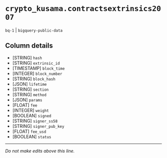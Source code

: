 # `crypto_kusama.contractsextrinsics2007`
`bq-1` | `bigquery-public-data`

## Column details
* [STRING]    `hash`
* [STRING]    `extrinsic_id`
* [TIMESTAMP] `block_time`
* [INTEGER]   `block_number`
* [STRING]    `block_hash`
* [JSON]      `lifetime`
* [STRING]    `section`
* [STRING]    `method`
* [JSON]      `params`
* [FLOAT]     `fee`
* [INTEGER]   `weight`
* [BOOLEAN]   `signed`
* [STRING]    `signer_ss58`
* [STRING]    `signer_pub_key`
* [FLOAT]     `fee_usd`
* [BOOLEAN]   `status`

-------------------------------------------------------------------------------
*Do not make edits above this line.*

